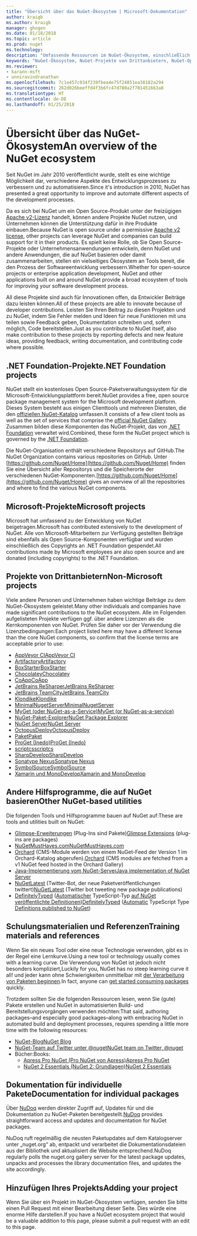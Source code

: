 ```yaml
---
title: "Übersicht über das NuGet-Ökosystem | Microsoft-Dokumentation"
author: kraigb
ms.author: kraigb
manager: ghogen
ms.date: 01/18/2018
ms.topic: article
ms.prod: nuget
ms.technology: 
description: "Umfassende Ressourcen im NuGet-Ökosystem, einschließlich NuGet-Quellen, NuGet-Projekte von Drittanbietern, Hilfsprogramme und Schulungsmaterialien."
keywords: "NuGet-Ökosystem, NuGet-Projekte von Drittanbietern, NuGet-Open Source, NuGet-Hilfsprogramme, NuGet-Schulungsmaterialien."
ms.reviewer:
- karann-msft
- unniravindranathan
ms.openlocfilehash: 7c1e457c034f239fbea4e75f24851ea38182a294
ms.sourcegitcommit: 262d026beeffd4f3b6fc47d780a2f701451663a8
ms.translationtype: HT
ms.contentlocale: de-DE
ms.lasthandoff: 01/25/2018
---
```

# <a name="an-overview-of-the-nuget-ecosystem"></a><span data-ttu-id="a7e3c-104">Übersicht über das NuGet-Ökosystem</span><span class="sxs-lookup"><span data-stu-id="a7e3c-104">An overview of the NuGet ecosystem</span></span>

<span data-ttu-id="a7e3c-105">Seit NuGet im Jahr 2010 veröffentlicht wurde, stellt es eine wichtige Möglichkeit dar, verschiedene Aspekte des Entwicklungsprozesses zu verbessern und zu automatisieren.</span><span class="sxs-lookup"><span data-stu-id="a7e3c-105">Since it's introduction in 2010, NuGet has presented a great opportunity to improve and automate different aspects of the development processes.</span></span>

<span data-ttu-id="a7e3c-106">Da es sich bei NuGet um ein Open Source-Produkt unter der freizügigen [Apache v2-Lizenz](http://choosealicense.com/licenses/apache/) handelt, können andere Projekte NuGet nutzen, und Unternehmen können die Unterstützung dafür in ihre Produkte einbauen.</span><span class="sxs-lookup"><span data-stu-id="a7e3c-106">Because NuGet is open source under a permissive [Apache v2 license](http://choosealicense.com/licenses/apache/), other projects can leverage NuGet and companies can build support for it in their products.</span></span> <span data-ttu-id="a7e3c-107">Es spielt keine Rolle, ob Sie Open Source-Projekte oder Unternehmensanwendungen entwickeln, denn NuGet und andere Anwendungen, die auf NuGet basieren oder damit zusammenarbeiten, stellen ein vielseitiges Ökosystem an Tools bereit, die den Prozess der Softwareentwicklung verbessern.</span><span class="sxs-lookup"><span data-stu-id="a7e3c-107">Whether for open-source projects or enterprise application development, NuGet and other applications built on and around NuGet provide a broad ecosystem of tools for improving your software development process.</span></span>

<span data-ttu-id="a7e3c-108">All diese Projekte sind auch für Innovationen offen, da Entwickler Beiträge dazu leisten können.</span><span class="sxs-lookup"><span data-stu-id="a7e3c-108">All of these projects are able to innovate because of developer contributions.</span></span> <span data-ttu-id="a7e3c-109">Leisten Sie Ihren Beitrag zu diesen Projekten und zu NuGet, indem Sie Fehler melden und Ideen für neue Funktionen mit uns teilen sowie Feedback geben, Dokumentation schreiben und, sofern möglich, Code bereitstellen.</span><span class="sxs-lookup"><span data-stu-id="a7e3c-109">Just as you contribute to NuGet itself, also make contribution to these projects by reporting defects and new feature ideas, providing feedback, writing documentation, and contributing code where possible.</span></span>

## <a name="net-foundation-projects"></a><span data-ttu-id="a7e3c-110">.NET Foundation-Projekte</span><span class="sxs-lookup"><span data-stu-id="a7e3c-110">.NET Foundation projects</span></span>

<span data-ttu-id="a7e3c-111">NuGet stellt ein kostenloses Open Source-Paketverwaltungssystem für die Microsoft-Entwicklungsplattform bereit.</span><span class="sxs-lookup"><span data-stu-id="a7e3c-111">NuGet provides a free, open source package management system for the Microsoft development platform.</span></span> <span data-ttu-id="a7e3c-112">Dieses System besteht aus einigen Clienttools und mehreren Diensten, die den [offiziellen NuGet-Katalog](http://www.nuget.org) umfassen.</span><span class="sxs-lookup"><span data-stu-id="a7e3c-112">It consists of a few client tools as well as the set of services that comprise the [official NuGet Gallery](http://www.nuget.org).</span></span> <span data-ttu-id="a7e3c-113">Zusammen bilden diese Komponenten das NuGet-Projekt, das von [.NET Foundation](http://www.dotnetfoundation.org/) verwaltet wird.</span><span class="sxs-lookup"><span data-stu-id="a7e3c-113">Combined, these form the NuGet project which is governed by the [.NET Foundation](http://www.dotnetfoundation.org/).</span></span>

<span data-ttu-id="a7e3c-114">Die NuGet-Organisation enthält verschiedene Repositorys auf GitHub.</span><span class="sxs-lookup"><span data-stu-id="a7e3c-114">The NuGet Organization contains various repositories on GitHub.</span></span> <span data-ttu-id="a7e3c-115">Unter [https://github.com/Nuget/Home](https://github.com/Nuget/Home) finden Sie eine Übersicht aller Repositorys und die Speicherorte der verschiedenen NuGet-Komponenten.</span><span class="sxs-lookup"><span data-stu-id="a7e3c-115">[https://github.com/Nuget/Home](https://github.com/Nuget/Home) gives an overview of all the repositories and where to find the various NuGet components.</span></span>

## <a name="microsoft-projects"></a><span data-ttu-id="a7e3c-116">Microsoft-Projekte</span><span class="sxs-lookup"><span data-stu-id="a7e3c-116">Microsoft projects</span></span>

<span data-ttu-id="a7e3c-117">Microsoft hat umfassend zu der Entwicklung von NuGet beigetragen.</span><span class="sxs-lookup"><span data-stu-id="a7e3c-117">Microsoft has contributed extensively to the development of NuGet.</span></span> <span data-ttu-id="a7e3c-118">Alle von Microsoft-Mitarbeitern zur Verfügung gestellten Beiträge sind ebenfalls als Open Source-Komponenten verfügbar und wurden einschließlich des Copyrights an .NET Foundation gespendet.</span><span class="sxs-lookup"><span data-stu-id="a7e3c-118">All contributions made by Microsoft employees are also open source and are donated (including copyrights) to the .NET Foundation.</span></span>

## <a name="non-microsoft-projects"></a><span data-ttu-id="a7e3c-119">Projekte von Drittanbietern</span><span class="sxs-lookup"><span data-stu-id="a7e3c-119">Non-Microsoft projects</span></span>

<span data-ttu-id="a7e3c-120">Viele andere Personen und Unternehmen haben wichtige Beiträge zu dem NuGet-Ökosystem geleistet.</span><span class="sxs-lookup"><span data-stu-id="a7e3c-120">Many other individuals and companies have made significant contributions to the NuGet ecosystem.</span></span> <span data-ttu-id="a7e3c-121">Alle im Folgenden aufgelisteten Projekte verfügen ggf. über andere Lizenzen als die Kernkomponenten von NuGet. Prüfen Sie daher vor der Verwendung die Lizenzbedingungen:</span><span class="sxs-lookup"><span data-stu-id="a7e3c-121">Each project listed here may have a different license than the core NuGet components, so confirm that the license terms are acceptable prior to use:</span></span>

- [<span data-ttu-id="a7e3c-122">AppVeyor CI</span><span class="sxs-lookup"><span data-stu-id="a7e3c-122">AppVeyor CI</span></span>](https://www.appveyor.com/)
- [<span data-ttu-id="a7e3c-123">Artifactory</span><span class="sxs-lookup"><span data-stu-id="a7e3c-123">Artifactory</span></span>](https://www.jfrog.com/artifactory/)
- [<span data-ttu-id="a7e3c-124">BoxStarter</span><span class="sxs-lookup"><span data-stu-id="a7e3c-124">BoxStarter</span></span>](http://boxstarter.org/)
- [<span data-ttu-id="a7e3c-125">Chocolatey</span><span class="sxs-lookup"><span data-stu-id="a7e3c-125">Chocolatey</span></span>](https://chocolatey.org/)
- [<span data-ttu-id="a7e3c-126">CoApp</span><span class="sxs-lookup"><span data-stu-id="a7e3c-126">CoApp</span></span>](http://coapp.org/)
- [<span data-ttu-id="a7e3c-127">JetBrains ReSharper</span><span class="sxs-lookup"><span data-stu-id="a7e3c-127">JetBrains ReSharper</span></span>](https://resharper-plugins.jetbrains.com/)
- [<span data-ttu-id="a7e3c-128">JetBrains TeamCity</span><span class="sxs-lookup"><span data-stu-id="a7e3c-128">JetBrains TeamCity</span></span>](https://www.jetbrains.com/teamcity/)
- [<span data-ttu-id="a7e3c-129">Klondike</span><span class="sxs-lookup"><span data-stu-id="a7e3c-129">Klondike</span></span>](https://github.com/themotleyfool/Klondike)
- [<span data-ttu-id="a7e3c-130">MinimalNugetServer</span><span class="sxs-lookup"><span data-stu-id="a7e3c-130">MinimalNugetServer</span></span>](https://github.com/TanukiSharp/MinimalNugetServer)
- [<span data-ttu-id="a7e3c-131">MyGet (oder NuGet-as-a-Service)</span><span class="sxs-lookup"><span data-stu-id="a7e3c-131">MyGet (or NuGet-as-a-service)</span></span>](http://www.myget.org/)
- [<span data-ttu-id="a7e3c-132">NuGet-Paket-Explorer</span><span class="sxs-lookup"><span data-stu-id="a7e3c-132">NuGet Package Explorer</span></span>](https://github.com/NuGetPackageExplorer/NuGetPackageExplorer)
- [<span data-ttu-id="a7e3c-133">NuGet Server</span><span class="sxs-lookup"><span data-stu-id="a7e3c-133">NuGet Server</span></span>](http://nugetserver.net/)
- [<span data-ttu-id="a7e3c-134">OctopusDeploy</span><span class="sxs-lookup"><span data-stu-id="a7e3c-134">OctopusDeploy</span></span>](https://octopus.com/)
- [<span data-ttu-id="a7e3c-135">Paket</span><span class="sxs-lookup"><span data-stu-id="a7e3c-135">Paket</span></span>](https://fsprojects.github.io/Paket/)
- [<span data-ttu-id="a7e3c-136">ProGet (Inedo)</span><span class="sxs-lookup"><span data-stu-id="a7e3c-136">ProGet (Inedo)</span></span>](http://inedo.com/proget)
- [<span data-ttu-id="a7e3c-137">scriptcs</span><span class="sxs-lookup"><span data-stu-id="a7e3c-137">scriptcs</span></span>](http://scriptcs.net/)
- [<span data-ttu-id="a7e3c-138">SharpDevelop</span><span class="sxs-lookup"><span data-stu-id="a7e3c-138">SharpDevelop</span></span>](http://community.sharpdevelop.net/blogs/mattward/archive/2011/01/23/NuGetSupportInSharpDevelop.aspx)
- [<span data-ttu-id="a7e3c-139">Sonatype Nexus</span><span class="sxs-lookup"><span data-stu-id="a7e3c-139">Sonatype Nexus</span></span>](http://www.sonatype.com/nexus-repository-sonatype)
- [<span data-ttu-id="a7e3c-140">SymbolSource</span><span class="sxs-lookup"><span data-stu-id="a7e3c-140">SymbolSource</span></span>](http://www.symbolsource.org/Public)
- [<span data-ttu-id="a7e3c-141">Xamarin und MonoDevelop</span><span class="sxs-lookup"><span data-stu-id="a7e3c-141">Xamarin and MonoDevelop</span></span>](https://github.com/mrward/monodevelop-nuget-addin)

## <a name="other-nuget-based-utilities"></a><span data-ttu-id="a7e3c-142">Andere Hilfsprogramme, die auf NuGet basieren</span><span class="sxs-lookup"><span data-stu-id="a7e3c-142">Other NuGet-based utilities</span></span>

<span data-ttu-id="a7e3c-143">Die folgenden Tools und Hilfsprogramme bauen auf NuGet auf:</span><span class="sxs-lookup"><span data-stu-id="a7e3c-143">These are tools and utilities built on NuGet:</span></span>

- <span data-ttu-id="a7e3c-144">[Glimpse-Erweiterungen](http://getglimpse.com/Packages) (Plug-Ins sind Pakete)</span><span class="sxs-lookup"><span data-stu-id="a7e3c-144">[Glimpse Extensions](http://getglimpse.com/Packages) (plug-ins are packages)</span></span>
- [<span data-ttu-id="a7e3c-145">NuGetMustHaves.com</span><span class="sxs-lookup"><span data-stu-id="a7e3c-145">NuGetMustHaves.com</span></span>](http://nugetmusthaves.com/)
- <span data-ttu-id="a7e3c-146">[Orchard](http://www.orchardproject.net/) (CMS-Module werden von einem NuGet-Feed der Version 1 im Orchard-Katalog abgerufen).</span><span class="sxs-lookup"><span data-stu-id="a7e3c-146">[Orchard](http://www.orchardproject.net/) (CMS modules are fetched from a v1 NuGet feed hosted in the Orchard Gallery)</span></span>
- [<span data-ttu-id="a7e3c-147">Java-Implementierung vom NuGet-Server</span><span class="sxs-lookup"><span data-stu-id="a7e3c-147">Java implementation of NuGet Server</span></span>](http://jonnyzzz.com/blog/2012/03/07/nuget-server-in-pure-java/)
- <span data-ttu-id="a7e3c-148">[NuGetLatest](https://twitter.com/NuGetLatest) (Twitter-Bot, der neue Paketveröffentlichungen twittert)</span><span class="sxs-lookup"><span data-stu-id="a7e3c-148">[NuGetLatest](https://twitter.com/NuGetLatest) (Twitter bot tweeting new package publications)</span></span>
- <span data-ttu-id="a7e3c-149">[DefinitelyTyped](http://definitelytyped.org/) ([Automatischer](https://github.com/DefinitelyTyped/NugetAutomation/) TypeScript-Typ [auf NuGet veröffentlichte Definitionen](http://www.nuget.org/packages?q=DefinitelyTyped))</span><span class="sxs-lookup"><span data-stu-id="a7e3c-149">[DefinitelyTyped](http://definitelytyped.org/) ([Automatic](https://github.com/DefinitelyTyped/NugetAutomation/) TypeScript Type [Definitions published to NuGet](http://www.nuget.org/packages?q=DefinitelyTyped))</span></span>

## <a name="training-materials-and-references"></a><span data-ttu-id="a7e3c-150">Schulungsmaterialien und Referenzen</span><span class="sxs-lookup"><span data-stu-id="a7e3c-150">Training materials and references</span></span>

<span data-ttu-id="a7e3c-151">Wenn Sie ein neues Tool oder eine neue Technologie verwenden, gibt es in der Regel eine Lernkurve.</span><span class="sxs-lookup"><span data-stu-id="a7e3c-151">Using a new tool or technology usually comes with a learning curve.</span></span> <span data-ttu-id="a7e3c-152">Die Verwendung von NuGet ist jedoch nicht besonders kompliziert,</span><span class="sxs-lookup"><span data-stu-id="a7e3c-152">Luckily for you, NuGet has no steep learning curve it all!</span></span> <span data-ttu-id="a7e3c-153">und jeder kann ohne Schwierigkeiten unmittelbar mit [der Verarbeitung von Paketen beginnen](../quickstart/use-a-package.md).</span><span class="sxs-lookup"><span data-stu-id="a7e3c-153">In fact, anyone can [get started consuming packages](../quickstart/use-a-package.md) quickly.</span></span>

<span data-ttu-id="a7e3c-154">Trotzdem sollten Sie die folgenden Ressourcen lesen, wenn Sie (gute) Pakete erstellen und NuGet in automatisierten Build- und Bereitstellungsvorgängen verwenden möchten:</span><span class="sxs-lookup"><span data-stu-id="a7e3c-154">That said, authoring packages–and especially good packages–along with  embracing NuGet in automated build and deployment processes, requires spending a little more time with the following resources:</span></span>

- [<span data-ttu-id="a7e3c-155">NuGet-Blog</span><span class="sxs-lookup"><span data-stu-id="a7e3c-155">NuGet Blog</span></span>](http://blog.nuget.org/)
- [<span data-ttu-id="a7e3c-156">NuGet-Team auf Twitter unter @nuget</span><span class="sxs-lookup"><span data-stu-id="a7e3c-156">NuGet team on Twitter, @nuget</span></span>](http://twitter.com/nuget)
- <span data-ttu-id="a7e3c-157">Bücher:</span><span class="sxs-lookup"><span data-stu-id="a7e3c-157">Books:</span></span>
  - [<span data-ttu-id="a7e3c-158">Apress Pro NuGet (Pro NuGet von Apress)</span><span class="sxs-lookup"><span data-stu-id="a7e3c-158">Apress Pro NuGet</span></span>](http://bit.ly/ProNuGet)
  - [<span data-ttu-id="a7e3c-159">NuGet 2 Essentials (NuGet 2: Grundlagen)</span><span class="sxs-lookup"><span data-stu-id="a7e3c-159">NuGet 2 Essentials</span></span>](http://www.amazon.com/NuGet-2-Essentials-Damir-Arh-ebook/dp/B00GTQD5M4)

## <a name="documentation-for-individual-packages"></a><span data-ttu-id="a7e3c-160">Dokumentation für individuelle Pakete</span><span class="sxs-lookup"><span data-stu-id="a7e3c-160">Documentation for individual packages</span></span>

<span data-ttu-id="a7e3c-161">Über [NuDoq](http://nudoq.org) werden direkter Zugriff auf, Updates für und die Dokumentation zu NuGet-Paketen bereitgestellt.</span><span class="sxs-lookup"><span data-stu-id="a7e3c-161">[NuDoq](http://nudoq.org) provides straightforward access and updates and documentation for NuGet packages.</span></span>

<span data-ttu-id="a7e3c-162">NuDoq ruft regelmäßig die neusten Paketupdates auf dem Katalogserver unter „nuget.org“ ab, entpackt und verarbeitet die Dokumentationsdateien aus der Bibliothek und aktualisiert die Website entsprechend.</span><span class="sxs-lookup"><span data-stu-id="a7e3c-162">NuDoq regularly polls the nuget.org gallery server for the latest package updates, unpacks and processes the library documentation files, and updates the site accordingly.</span></span>

## <a name="adding-your-project"></a><span data-ttu-id="a7e3c-163">Hinzufügen Ihres Projekts</span><span class="sxs-lookup"><span data-stu-id="a7e3c-163">Adding your project</span></span>

<span data-ttu-id="a7e3c-164">Wenn Sie über ein Projekt im NuGet-Ökosystem verfügen, senden Sie bitte einen Pull Request mit einer Bearbeitung dieser Seite. Dies würde eine enorme Hilfe darstellen.</span><span class="sxs-lookup"><span data-stu-id="a7e3c-164">If you have a NuGet ecosystem project that would be a valuable addition to this page, please  submit a pull request with an edit to this page.</span></span>
